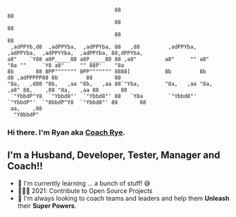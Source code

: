 ```
                                             
                                  88                                                           88   
                                  88                                                           88  
                                  88                                                           88   
 ,adPPYb,d8  ,adPPYba,  ,adPPYba, 88   ,d8         ,adPPYba,  ,adPPYba,  ,adPPYYba,  ,adPPYba, 88,dPPYba,   
a8"    `Y88 a8P_____88 a8P_____88 88 ,a8"         a8"     "" a8"     "8a ""     `Y8 a8"     "" 88P'    "8a  
8b       88 8PP""""""" 8PP""""""" 8888[           8b         8b       d8 ,adPPPPP88 8b         88       88  
"8a,   ,d88 "8b,   ,aa "8b,   ,aa 88`"Yba,        "8a,   ,aa "8a,   ,a8" 88,    ,88 "8a,   ,aa 88       88  
 `"YbbdP"Y8  `"Ybbd8"'  `"Ybbd8"' 88   `Y8a        `"Ybbd8"'  `"YbbdP"'  `"8bbdP"Y8  `"Ybbd8"' 88       88  
 aa,    ,88                                  
  "Y8bbdP"                                   
```

### Hi there. I'm Ryan aka [Coach Rye][website]. 

## I'm a Husband, Developer, Tester, Manager and Coach!!

- 📖 I'm currently learning ... a bunch of stuff! 😅 
- 👨🏻‍💻 2021: Contribute to Open Source Projects
- 🌱 I'm always looking to coach teams and leaders and help them **Unleash** their **Super Powers**.

<!-- 
### Now Playing on Spotify 🎧
TODO: https://www.youtube.com/watch?v=n6d4KHSKqGk
[<img src="https://now-playing-codestackr.vercel.app/api/spotify-playing" alt="coachRye Spotify Playing" width="350" />](https://open.spotify.com/user/ryansalvanera)


TODO: https://github.com/codeSTACKr
-->


<!--
**pinoytesters/pinoytesters** is a ✨ _special_ ✨ repository because its `README.md` (this file) appears on your GitHub profile.

https://ascii.co.uk/art

Here are some ideas to get you started:

- 🔭 I’m currently working on ...
- 🌱 I’m currently learning ...
- 👯 I’m looking to collaborate on ...
- 🤔 I’m looking for help with ...
- 💬 Ask me about ...
- 📫 How to reach me: ...
- 😄 Pronouns: ...
- ⚡ Fun fact: ...
-->


[website]: https://coachrye.com
